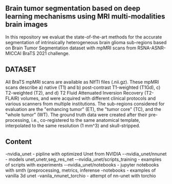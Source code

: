 ## Brain tumor segmentation based on deep learning mechanisms using MRI multi-modalities brain images
In this repository we evaluat the state-of-the-art methods for the accurate segmentation of intrinsically heterogeneous brain glioma sub-regions based on Brain Tumor Segmentation dataset with mpMRI scans from RSNA-ASNR-MICCAI BraTS 2021 challenge.

## DATASET
  All BraTS mpMRI scans are available as NIfTI files (.nii.gz). These mpMRI scans describe a) native (T1) and b) post-contrast T1-weighted (T1Gd), c) T2-weighted (T2), and d) T2 Fluid Attenuated Inversion Recovery (T2-FLAIR) volumes, and were acquired with different clinical protocols and various scanners from multiple institutions. The sub-regions considered for evaluation are the "enhancing tumor" (ET), the "tumor core" (TC), and the "whole tumor" (WT). The ground truth data were created after their pre-processing, i.e., co-registered to the same anatomical template, interpolated to the same resolution (1 mm^3) and skull-stripped.
 
## Content

-nvidia_unet - pipline with optimized Unet from NVIDIA
     --nvidia_unet/nnunet - models unet,unetr,seg_res_net
     --nvidia_unet/scripts_training - examples of scripts with experiments
     --nvidia_unet/notebooks - jupyter notebooks with smth (preprocessing, metrics, inferense
-notebooks - examples of vanilla 3d unet
-vanila_nnunet_torchio - attempt of nn-unet with torchio
 

